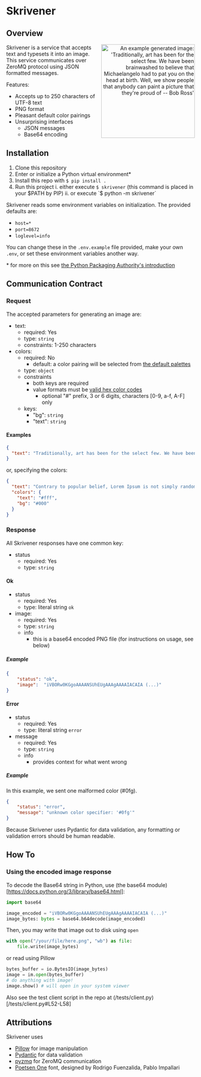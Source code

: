# Skrivener

## Overview

<p align="right">
<img alt="An example generated image: 'Traditionally, art has been for the select few. We have been brainwashed to believe that Michaelangelo had to pat you on the head at birth. Well, we show people that anybody can paint a picture that they're proud of -- Bob Ross'" src="https://github.com/bcliden/skrivener/assets/27828594/874787c1-7992-45f3-8946-10e64b2197bc"  height="250px" align="right"/>
</p>

Skrivener is a service that accepts text and typesets it into an image. This service communicates over ZeroMQ protocol using JSON formatted messages.

Features:
- Accepts up to 250 characters of UTF-8 text
- PNG format
- Pleasant default color pairings
- Unsurprising interfaces
    - JSON messages
    - Base64 encoding

## Installation

1. Clone this repository
2. Enter or initialize a Python virtual environment*
3. Install this repo with `$ pip install .`
4. Run this project
  i. either execute `$ skrivener` (this command is placed in your $PATH by PIP)
  ii. or execute `$ python -m skrivener`

Skrivener reads some environment variables on initialization.
The provided defaults are:
- `host=*`
- `port=8672`
- `loglevel=info`

You can change these in the `.env.example` file provided, make your own `.env`, or set these environment variables another way.

\* for more on this see [the Python Packaging Authority's introduction](https://packaging.python.org/en/latest/guides/installing-using-pip-and-virtual-environments/)

## Communication Contract
### Request
The accepted parameters for generating an image are:
- text:
   - required: Yes
   - type: `string`
   - constraints: 1-250 characters
- colors:
   - required: No
      - default: a color pairing will be selected from [the default palettes](https://github.com/bcliden/skrivener/blob/main/src/text_to_image/color.py#L11)
   - type: `object`
   - constraints
       - both keys are required
       - value formats must be [valid hex color codes](https://en.wikipedia.org/wiki/Web_colors#Hex_triplet)
           - optional "#" prefix, 3 or 6 digits, characters [0-9, a-f, A-F] only
   - keys:
       - "bg": `string`
       - "text": `string`

#### Examples

```json
{
  "text": "Traditionally, art has been for the select few. We have been brainwashed to believe that Michaelangelo had to pat you on the head at birth. Well, we show people that anybody can paint a picture that they're proud of -- Bob Ross"
}
```

or, specifying the colors:
```json
{
  "text": "Contrary to popular belief, Lorem Ipsum is not simply random text. It has roots in a piece of classical Latin literature from 45 BC, making it over 2000 years old.",
  "colors": {
    "text": "#fff",
    "bg": "#000"
  }
}
```

### Response

All Skrivener responses have one common key:
- status
    - required: Yes
    - type: `string` 

#### Ok

- status
   - required: Yes
   - type: literal string `ok` 
- image:
   - required: Yes
   - type: `string`
   - info
     - this is a base64 encoded PNG file (for instructions on usage, see below)

##### Example

```json
{
    "status": "ok",
    "image":  "iVBORw0KGgoAAAANSUhEUgAAAgAAAAIACAIA (...)"
}
```

#### Error

- status
   - required: Yes
   - type: literal string `error` 
- message
   - required: Yes
   - type: `string`
   - info
     - provides context for what went wrong 
    
##### Example
In this example, we sent one malformed color (#0fg).

```json
{
    "status": "error",
    "message": "unknown color specifier: '#0fg'"
}
```

Because Skrivener uses Pydantic for data validation, any formatting or validation errors should be human readable.

## How To
### Using the encoded image response

To decode the Base64 string in Python, use (the base64 module)[https://docs.python.org/3/library/base64.html]:
```py
import base64

image_encoded = "iVBORw0KGgoAAAANSUhEUgAAAgAAAAIACAIA (...)"
image_bytes: bytes = base64.b64decode(image_encoded)
```

Then, you may write that image out to disk using `open`
```py
with open("/your/file/here.png", "wb") as file:
    file.write(image_bytes)
```
or read using Pillow
```py
bytes_buffer = io.BytesIO(image_bytes)
image = im.open(bytes_buffer)
# do anything with image!
image.show() # will open in your system viewer
```

Also see the test client script in the repo at (/tests/client.py)[/tests/client.py#L52-L58]

## Attributions

Skrivener uses
- [Pillow](https://github.com/python-pillow/Pillow) for image manipulation
- [Pydantic](https://github.com/pydantic/pydantic) for data validation
- [pyzmq](https://github.com/zeromq/pyzmq) for ZeroMQ communication
- [Poetsen One](https://fonts.google.com/specimen/Poetsen+One) font, designed by Rodrigo Fuenzalida, Pablo Impallari 
